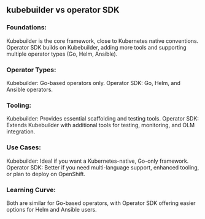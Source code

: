 ## kubebuilder vs operator SDK
### Foundations:

Kubebuilder is the core framework, close to Kubernetes native conventions.
Operator SDK builds on Kubebuilder, adding more tools and supporting multiple operator types (Go, Helm, Ansible).

### Operator Types:

Kubebuilder: Go-based operators only.
Operator SDK: Go, Helm, and Ansible operators.

### Tooling:

Kubebuilder: Provides essential scaffolding and testing tools.
Operator SDK: Extends Kubebuilder with additional tools for testing, monitoring, and OLM integration.

### Use Cases:

Kubebuilder: Ideal if you want a Kubernetes-native, Go-only framework.
Operator SDK: Better if you need multi-language support, enhanced tooling, or plan to deploy on OpenShift.

### Learning Curve:

Both are similar for Go-based operators, with Operator SDK offering easier options for Helm and Ansible users.
